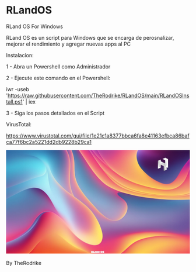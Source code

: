 # RLandOS
RLand OS For Windows

RLand OS es un script para Windows que se encarga de perosnalizar, mejorar el rendimiento y agregar nuevas apps al PC

Instalacion:

1 - Abra un Powershell como Administrador

2 - Ejecute este comando en el Powershell:

iwr -useb 'https://raw.githubusercontent.com/TheRodrike/RLandOS/main/RLandOSInstall.ps1' | iex

3 - Siga los pasos detallados en el Script

VirusTotal:

https://www.virustotal.com/gui/file/1e21c1a8377bbca6fa8e41163efbca86bafca77f6bc2a5221dd2db9228b29ca1

![RLandOS](https://raw.githubusercontent.com/TheRodrike/RLandOS/main/RLandOS/RLandOS.jpg)

By TheRodrike

